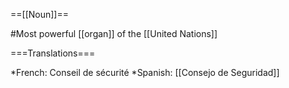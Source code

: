 ==[[Noun]]==

#Most powerful [[organ]] of the [[United Nations]]

===Translations===

*French: Conseil de sécurité
*Spanish: [[Consejo de Seguridad]]